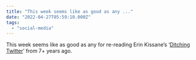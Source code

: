 ```yaml
---
title: "This week seems like as good as any ..."
date: "2022-04-27T05:59:10.000Z"
tags: 
  - "social-media"
---
```


This week seems like as good as any for re-reading Erin Kissane’s ‘[Ditching Twitter](https://incisive.nu/2014/ditching-twitter/)’ from 7+ years ago.
